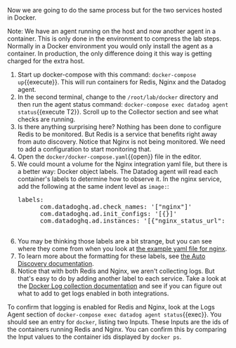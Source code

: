 Now we are going to do the same process but for the two services hosted in Docker.

Note: We have an agent running on the host and now another agent in a container. This is only done in the environment to compress the lab steps. Normally in a Docker environment you would only install the agent as a container. In production, the only difference doing it this way is getting charged for the extra host.

1. Start up docker-compose with this command: `docker-compose up`{{execute}}. This will run containers for Redis, Nginx and the Datadog agent.
2. In the second terminal, change to the `/root/lab/docker` directory and then run the agent status command: `docker-compose exec datadog agent status`{{execute T2}}. Scroll up to the Collector section and see what checks are running.
3. Is there anything surprising here? Nothing has been done to configure Redis to be monitored. But Redis is a service that benefits right away from auto discovery. Notice that Nginx is not being monitored. We need to add a configuration to start monitoring that. 
4. Open the `docker/docker-compose.yaml`{{open}} file in the editor. 
5. We could mount a volume for the Nginx integration yaml file, but there is a better way: Docker object labels. The Datadog agent will read each container's labels to determine how to observe it. In the nginx service, add the following at the same indent level as `image:`:
    <pre class="file" data-filename="docker/docker-compose.yaml" data-target="insert" data-marker="# insert labels here">
   labels:
         com.datadoghq.ad.check_names: '["nginx"]'
         com.datadoghq.ad.init_configs: '[{}]'
         com.datadoghq.ad.instances: '[{"nginx_status_url": "http://%%host%%:%%port%%/nginx_status"}]'
         </pre>
6. You may be thinking those labels are a bit strange, but you can see where they come from when you look at <a href="https://github.com/DataDog/integrations-core/blob/master/nginx/datadog_checks/nginx/data/conf.yaml.example" target="_datadog">the example yaml file for nginx</a>.
7. To learn more about the formatting for these labels, see <a href="https://docs.datadoghq.com/agent/docker/integrations/?tab=docker" target="_datadog">the Auto Discovery documentation</a>.
8. Notice that with both Redis and Nginx, we aren't collecting logs. But that's easy to do by adding another label to each service. Take a look at the <a href="https://docs.datadoghq.com/agent/docker/log/?tab=dockercompose" target="_datadog">Docker Log collection documentation</a> and see if you can figure out what to add to get logs enabled in both integrations.

 To confirm that logging is enabled for Redis and Nginx, look at the Logs Agent section of `docker-compose exec datadog agent status`{{exec}}. You should see an entry for `docker`, listing two Inputs. These Inputs are the ids of the containers running Redis and Nginx. You can confirm this by comparing the Input values to the container ids displayed by `docker ps`.